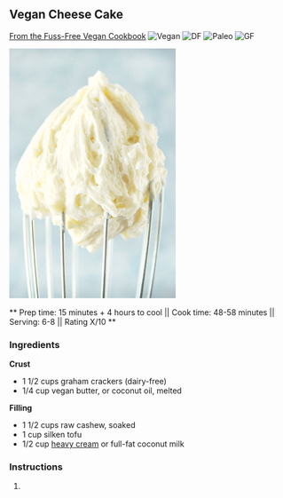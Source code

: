 ## Vegan Cheese Cake

[From the Fuss-Free Vegan Cookbook](https://www.amazon.ca/s?k=fuss+free+vegan&crid=2QXY700P3THUW&sprefix=fuss+fr%2Caps%2C-1&ref=nb_sb_ss_i_1_6)
![Vegan](https://img.shields.io/badge/-Vegan-brightgreen.svg)
![DF](https://img.shields.io/badge/-Dairy--free-blue.svg)
![Paleo](https://img.shields.io/badge/-Paleo-blueviolet.svg)
![GF](https://img.shields.io/badge/-Gluten--free-yellow.svg)


![Picture](../img/vanilla_frosting.jpg)

** Prep time: 15 minutes + 4 hours to cool || Cook time: 48-58 minutes || Serving: 6-8 || Rating X/10 **

### Ingredients

**Crust**

- 1 1/2 cups graham crackers (dairy-free)
- 1/4 cup vegan butter, or coconut oil, melted 

**Filling**

- 1 1/2 cups raw cashew, soaked
- 1 cup silken tofu
- 1/2 cup [heavy cream](../sauces/vegan_heavy_cream.md) or full-fat coconut milk

### Instructions

1. 
